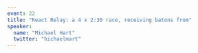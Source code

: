 ```yaml
---
event: 22
title: "React Relay: a 4 x 2:30 race, receiving batons from"
speaker:
  name: "Michael Hart"
  twitter: "hichaelmart"
---
```

